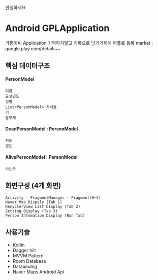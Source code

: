 안녕하세요


# Android GPLApplication
가평이씨 Application
기억하지말고 기록으로 남기기위해 어플로 등록
market : google.play.com/detail:~~

## 핵심 데이터구조
#### PersonModel
    이름
    출생년도
    성별
    List<PersonModel> 자식들
    키
    몸무게
      
#### DeadPersonModel : PersonModel
    위도
    경도
    
#### AlivePersonModel : PersonModel
    사는곳
    

## 화면구성 (4개 화면)
    Activity - FragmentManager - Fragment(0~4)
    Naver Map Dispaly (Tab 1)
    RecyclerView List Display (Tab 2)
    Setting Display (Tab 3)
    Person Infomation Display (Non Tab)
    
## 사용기술
  - Kotlin
  - Dagger hilt
  - MVVM Pattern
  - Room Database
  - Databindng
  - Naver Maps Android Api

